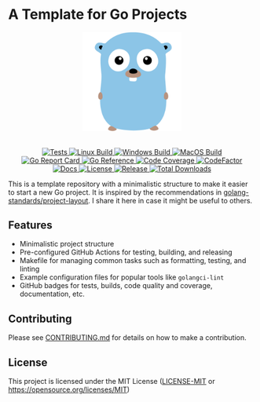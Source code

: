 # A Template for Go Projects

<div align="center">
  <picture>
    <source media="(prefers-color-scheme: light)" srcset="assets/logo-v1.svg">
    <source media="(prefers-color-scheme: dark)" srcset="assets/logo-v1.svg">
    <img alt="template-go-project logo" src="assets/logo-v1.svg" height="40%" width="40%">
  </picture>
</div>
<br>

<p align="center">
  <a href="https://github.com/habedi/template-go-project/actions/workflows/tests.yml">
    <img alt="Tests" 
src="https://img.shields.io/github/actions/workflow/status/habedi/template-go-project/tests.yml?label=Tests&style=flat&
labelColor=555555&logo=github">
  </a>
  <a href="https://github.com/habedi/template-go-project/actions/workflows/build_linux.yml">
    <img alt="Linux Build" 
src="https://img.shields.io/github/actions/workflow/status/habedi/template-go-project/build_linux.yml?label=Linux%
20Build&style=flat&labelColor=555555&logo=linux">
  </a>
  <a href="https://github.com/habedi/template-go-project/actions/workflows/build_windows.yml">
    <img alt="Windows Build" 
src="https://img.shields.io/github/actions/workflow/status/habedi/template-go-project/build_windows.yml?label=Windows%
20Build&style=flat&labelColor=555555&logo=github">
  </a>
  <a href="https://github.com/habedi/template-go-project/actions/workflows/build_macos.yml">
    <img alt="MacOS Build" 
src="https://img.shields.io/github/actions/workflow/status/habedi/template-go-project/build_macos.yml?label=MacOS%
20Build&style=flat&labelColor=555555&logo=apple">
  </a>
  <br>
  <a href="https://goreportcard.com/report/github.com/habedi/template-go-project">
    <img alt="Go Report Card" 
src="https://img.shields.io/badge/Go%20Report-Check-007ec6?style=flat&labelColor=555555&logo=go">
  </a>
  <a href="https://pkg.go.dev/github.com/habedi/template-go-project">
    <img alt="Go Reference" 
src="https://img.shields.io/badge/Go%20Reference-Docs-3776ab?style=flat&labelColor=555555&logo=go">
  </a>
  <a href="https://codecov.io/gh/habedi/template-go-project">
    <img alt="Code Coverage" 
src="https://img.shields.io/codecov/c/github/habedi/template-go-project?style=flat&labelColor=555555&logo=codecov">
  </a>
  <a href="https://www.codefactor.io/repository/github/habedi/template-go-project">
    <img alt="CodeFactor" 
src="https://img.shields.io/codefactor/grade/github/habedi/template-go-project?style=flat&labelColor=555555&logo=
codefactor">
  </a>
  <br>
  <a href="docs">
    <img alt="Docs" src="https://img.shields.io/badge/docs-latest-3776ab?style=flat&labelColor=555555&logo=readthedocs">
  </a>
  <a href="https://github.com/habedi/template-go-project">
    <img alt="License" 
src="https://img.shields.io/badge/license-MIT-007ec6?style=flat&labelColor=555555&logo=open-source-initiative">
  </a>
  <a href="https://github.com/habedi/template-go-project/releases/latest">
    <img alt="Release" 
src="https://img.shields.io/github/release/habedi/template-go-project.svg?style=flat&labelColor=555555&logo=github">
  </a>
  <a href="https://github.com/habedi/template-go-project/releases">
    <img alt="Total Downloads" 
src="https://img.shields.io/github/downloads/habedi/template-go-project/total.svg?style=flat&labelColor=555555&logo=
github">
  </a>
</p>

This is a template repository with a minimalistic structure to make it easier to start a new Go project.
It is inspired by the recommendations
in [golang-standards/project-layout](https://github.com/golang-standards/project-layout).
I share it here in case it might be useful to others.

## Features

- Minimalistic project structure
- Pre-configured GitHub Actions for testing, building, and releasing
- Makefile for managing common tasks such as formatting, testing, and linting
- Example configuration files for popular tools like `golangci-lint`
- GitHub badges for tests, builds, code quality and coverage, documentation, etc.

## Contributing

Please see [CONTRIBUTING.md](CONTRIBUTING.md) for details on how to make a contribution.

## License

This project is licensed under the MIT License ([LICENSE-MIT](LICENSE-MIT) or https://opensource.org/licenses/MIT)
